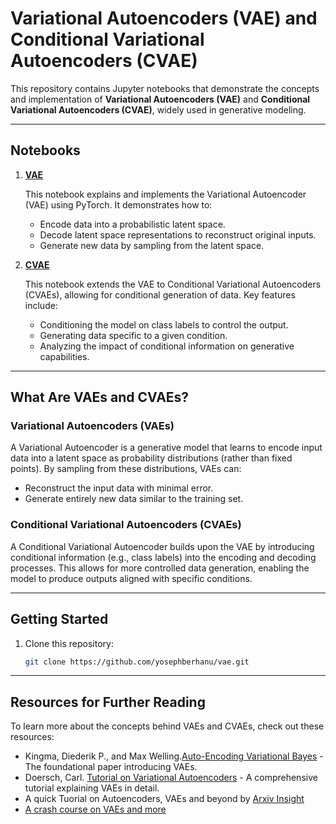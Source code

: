 # Variational Autoencoders (VAE) and Conditional Variational Autoencoders (CVAE)

This repository contains Jupyter notebooks that demonstrate the concepts and implementation of **Variational Autoencoders (VAE)** and **Conditional Variational Autoencoders (CVAE)**, widely used in generative modeling.

---

## Notebooks

1. **[VAE](./vae/VAE.ipynb)**
   
   This notebook explains and implements the Variational Autoencoder (VAE) using PyTorch. It demonstrates how to:
   - Encode data into a probabilistic latent space.
   - Decode latent space representations to reconstruct original inputs.
   - Generate new data by sampling from the latent space.

2. **[CVAE](./cvae/CVAE.ipynb)**  
   
   This notebook extends the VAE to Conditional Variational Autoencoders (CVAEs), allowing for conditional generation of data. Key features include:
   - Conditioning the model on class labels to control the output.
   - Generating data specific to a given condition.
   - Analyzing the impact of conditional information on generative capabilities.

---

## What Are VAEs and CVAEs?

### Variational Autoencoders (VAEs)
A Variational Autoencoder is a generative model that learns to encode input data into a latent space as probability distributions (rather than fixed points). By sampling from these distributions, VAEs can:
- Reconstruct the input data with minimal error.
- Generate entirely new data similar to the training set.

### Conditional Variational Autoencoders (CVAEs)
A Conditional Variational Autoencoder builds upon the VAE by introducing conditional information (e.g., class labels) into the encoding and decoding processes. This allows for more controlled data generation, enabling the model to produce outputs aligned with specific conditions.

---

## Getting Started

1. Clone this repository:
   ```bash
   git clone https://github.com/yosephberhanu/vae.git
   
---

## Resources for Further Reading

To learn more about the concepts behind VAEs and CVAEs, check out these resources:
- Kingma, Diederik P., and Max Welling.[Auto-Encoding Variational Bayes](https://arxiv.org/abs/1312.6114) - The foundational paper introducing VAEs.
- Doersch, Carl. [Tutorial on Variational Autoencoders](https://arxiv.org/abs/1606.05908) - A comprehensive tutorial explaining VAEs in detail.
- A quick Tuorial on Autoencoders, VAEs and beyond by [Arxiv Insight](https://www.youtube.com/watch?v=9zKuYvjFFS8)
- [A crash course on VAEs and more](https://ammesatyajit.medium.com/a-crash-course-on-vaes-vq-vaes-and-vae-gans-3fdcc40b059e)